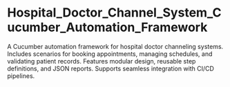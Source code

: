 # Hospital_Doctor_Channel_System_Cucumber_Automation_Framework
A Cucumber automation framework for hospital doctor channeling systems. Includes scenarios for booking appointments, managing schedules, and validating patient records. Features modular design, reusable step definitions, and JSON reports. Supports seamless integration with CI/CD pipelines.
